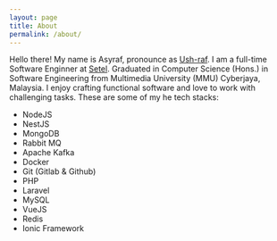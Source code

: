 ```yaml
---
layout: page
title: About
permalink: /about/
---
```

Hello there! My name is Asyraf, pronounce as [Ush-raf](https://translate.google.com.my/?sl=ms&text=Asyraf). I am a full-time Software Enginner at [Setel](https://setel.com). Graduated in Computer Science (Hons.) in Software Engineering from Multimedia University (MMU) Cyberjaya, Malaysia. I enjoy crafting functional software and love to work with challenging tasks. These are some of my he tech stacks:

- NodeJS
- NestJS
- MongoDB
- Rabbit MQ
- Apache Kafka
- Docker
- Git (Gitlab & Github)
- PHP
- Laravel
- MySQL
- VueJS
- Redis
- Ionic Framework


